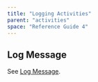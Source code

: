 ```yaml
---
title: "Logging Activities"
parent: "activities"
space: "Reference Guide 4"
---
```

## Log Message

See [Log Message](log-message).
